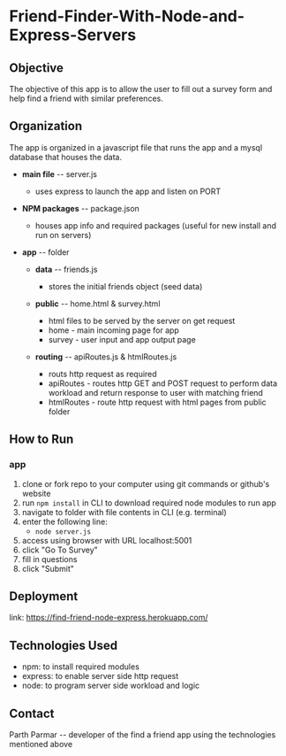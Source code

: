# Friend-Finder-With-Node-and-Express-Servers

## Objective

The objective of this app is to allow the user to fill out a survey form and help find a friend with similar preferences.

##  Organization

The app is organized in a javascript file that runs the app and a mysql database that houses the data.

- **main file** -- server.js
    - uses express to launch the app and listen on PORT 

- **NPM packages** -- package.json
    - houses app info and required packages (useful for new install and run on servers)

- **app** -- folder

    - **data** -- friends.js 
        - stores the initial friends object (seed data)

    - **public** -- home.html & survey.html
        - html files to be served by the server on get request
        - home - main incoming page for app
        - survey - user input and app output page

    - **routing** -- apiRoutes.js & htmlRoutes.js
        - routs http request as required
        - apiRoutes - routes http GET and POST request to perform data workload and return response to user with matching friend
        - htmlRoutes - route http request with html pages from public folder


## How to Run

### app
1. clone or fork repo to your computer using git commands or github's website
2. run ```npm install``` in CLI to download required node modules to run app
3. navigate to folder with file contents in CLI (e.g. terminal)
4. enter the following line:
    - ```node server.js```
5. access using browser with URL localhost:5001
6. click "Go To Survey"
7. fill in questions
8. click "Submit"



## Deployment

link: https://find-friend-node-express.herokuapp.com/

## Technologies Used

- npm: to install required modules
- express: to enable server side http request
- node: to program server side workload and logic

## Contact

Parth Parmar -- developer of the find a friend app using the technologies mentioned above

